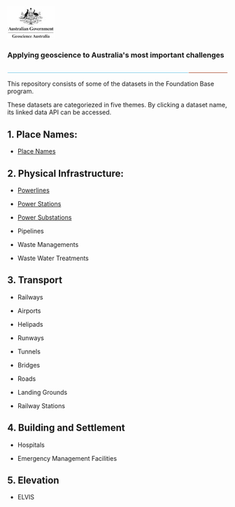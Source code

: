 
![Geoscience Australia](./images/GA.jpg)

### Applying geoscience to Australia's most important challenges

![Geoscience Australia](./images/lo.jpg)
  

This repository consists of some of the datasets in the Foundation Base program.

These datasets are categoriezed in five themes. By clicking a dataset name, its linked data API can be accessed.  

## 1. Place Names:

- [Place Names](https://linked.data.gov.au/dataset/placenames)

## 2. Physical Infrastructure:
 
- [Powerlines](http://ec2-13-211-149-56.ap-southeast-2.compute.amazonaws.com/FSDF-power-dataset/power_lines)

- [Power Stations](http://ec2-13-211-149-56.ap-southeast-2.compute.amazonaws.com/FSDF-power-dataset/power_stations)

- [Power Substations](http://ec2-13-211-149-56.ap-southeast-2.compute.amazonaws.com/FSDF-power-dataset/power_substations)

- Pipelines

- Waste Managements

- Waste Water Treatments

## 3. Transport

- Railways

- Airports

- Helipads

- Runways

- Tunnels

- Bridges

- Roads

- Landing Grounds

- Railway Stations

## 4. Building and Settlement

- Hospitals

- Emergency Management Facilities

## 5. Elevation

- ELVIS


